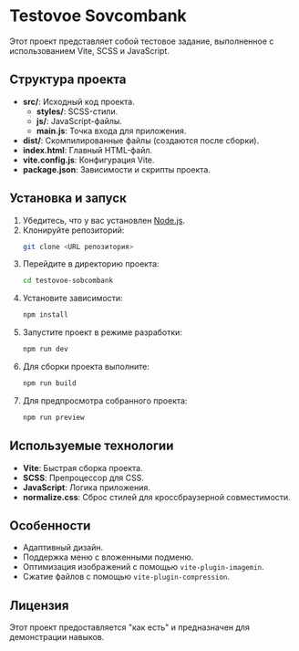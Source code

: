# Testovoe Sovcombank

Этот проект представляет собой тестовое задание, выполненное с использованием Vite, SCSS и JavaScript.

## Структура проекта

- **src/**: Исходный код проекта.
  - **styles/**: SCSS-стили.
  - **js/**: JavaScript-файлы.
  - **main.js**: Точка входа для приложения.
- **dist/**: Скомпилированные файлы (создаются после сборки).
- **index.html**: Главный HTML-файл.
- **vite.config.js**: Конфигурация Vite.
- **package.json**: Зависимости и скрипты проекта.

## Установка и запуск

1. Убедитесь, что у вас установлен [Node.js](https://nodejs.org/).
2. Клонируйте репозиторий:
   ```bash
   git clone <URL репозитория>
   ```
3. Перейдите в директорию проекта:
   ```bash
   cd testovoe-sobcombank
   ```
4. Установите зависимости:
   ```bash
   npm install
   ```
5. Запустите проект в режиме разработки:
   ```bash
   npm run dev
   ```
6. Для сборки проекта выполните:
   ```bash
   npm run build
   ```
7. Для предпросмотра собранного проекта:
   ```bash
   npm run preview
   ```

## Используемые технологии

- **Vite**: Быстрая сборка проекта.
- **SCSS**: Препроцессор для CSS.
- **JavaScript**: Логика приложения.
- **normalize.css**: Сброс стилей для кроссбраузерной совместимости.

## Особенности

- Адаптивный дизайн.
- Поддержка меню с вложенными подменю.
- Оптимизация изображений с помощью `vite-plugin-imagemin`.
- Сжатие файлов с помощью `vite-plugin-compression`.

## Лицензия

Этот проект предоставляется "как есть" и предназначен для демонстрации навыков.
